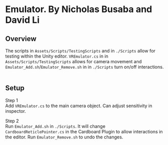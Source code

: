 # Emulator. By Nicholas Busaba and David Li

## Overview

The scripts in `Assets/Scripts/TestingScripts` and in `./Scripts` allow for testing within the Unity editor. `VREmulator.cs` in in `Assets/Scripts/TestingScripts` allows for camera movement and `Emulator_Add.sh`/`Emulator_Remove.sh` in in `./Scripts` turn on/off interactions. <br> <br>

## Setup

Step 1 <br>
Add `VREmulator.cs` to the main camera object. Can adjust sensitivity in inspector.

Step 2<br>
Run `Emulator_Add.sh` in `./Scripts`. It will change `CardboardReticlePointer.cs` in the Cardboard Plugin to allow interactions in the editor.
Run `Emulator_Remove.sh` to undo the changes.
